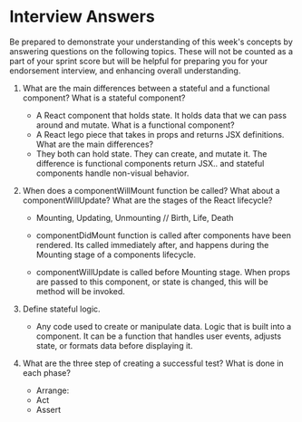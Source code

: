 # Interview Answers
Be prepared to demonstrate your understanding of this week's concepts by answering questions on the following topics. These will not be counted as a part of your sprint score but will be helpful for preparing you for your endorsement interview, and enhancing overall understanding.

1. What are the main differences between a stateful and a functional component?
    What is a stateful component?
    - A React component that holds state. It holds data that we can pass around and mutate. 
    What is a functional component?
    - A React lego piece that takes in props and returns JSX definitions.
    What are the main differences?
    - They both can hold state. They can create, and mutate it. The difference is functional components return JSX.. and stateful components handle non-visual behavior. 
2. When does a componentWillMount function be called? What about a componentWillUpdate?
    What are the stages of the React lifecycle?
    - Mounting, Updating, Unmounting // Birth, Life, Death

    - componentDidMount function is called after components have been rendered. Its called immediately after, and happens during the Mounting stage of a components lifecycle.

    - componentWillUpdate is called before Mounting stage. When props are passed to this component, or state is changed, this will be method will be invoked. 

3. Define stateful logic.
    - Any code used to create or manipulate data. Logic that is built into a component. It can be a function that handles user events, adjusts state, or formats data before displaying it. 

4. What are the three step of creating a successful test? What is done in each phase?
    - Arrange: 
    - Act
    - Assert 
